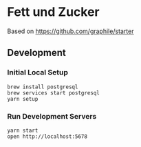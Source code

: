 # Fett und Zucker

Based on https://github.com/graphile/starter

## Development

### Initial Local Setup

```
brew install postgresql
brew services start postgresql
yarn setup
```

### Run Development Servers

```
yarn start
open http://localhost:5678
```
